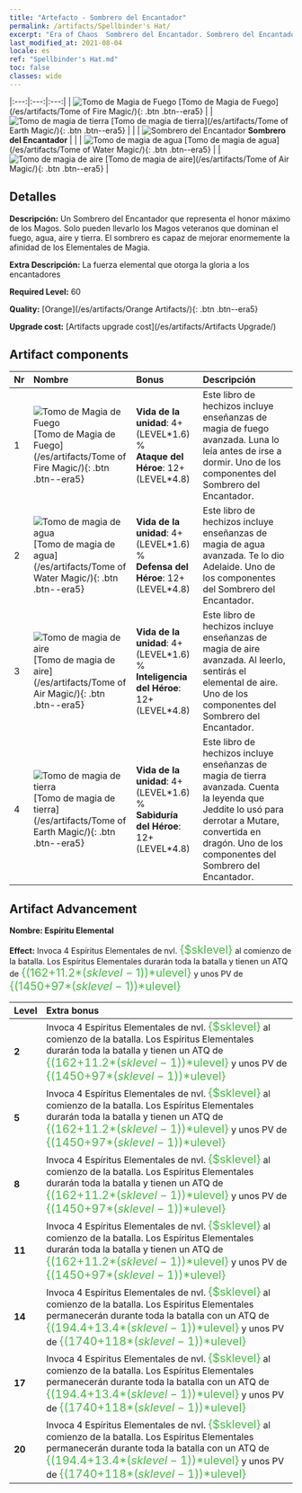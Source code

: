 ```yaml
---
title: "Artefacto - Sombrero del Encantador"
permalink: /artifacts/Spellbinder's Hat/
excerpt: "Era of Chaos  Sombrero del Encantador. Sombrero del Encantador Un Sombrero del Encantador que representa el honor máximo de los Magos. Solo pueden llevarlo los Magos veteranos que dominan el fuego, agua, aire y tierra. El sombrero es capaz de mejorar enormemente la afinidad de los Elementales de Magia."
last_modified_at: 2021-08-04
locale: es
ref: "Spellbinder's Hat.md"
toc: false
classes: wide
---
```


  |:---:|:---:|:---:| 
  | ![Tomo de Magia de Fuego](/images/t/artifact_40461.png) [Tomo de Magia de Fuego](/es/artifacts/Tome of Fire Magic/){: .btn .btn--era5} |   | ![Tomo de magia de tierra](/images/t/artifact_40464.png) [Tomo de magia de tierra](/es/artifacts/Tome of Earth Magic/){: .btn .btn--era5} | 
  |   | ![Sombrero del Encantador](/images/t/icon_artifact_46.png) **Sombrero del Encantador** |  | 
  | ![Tomo de magia de agua](/images/t/artifact_40462.png) [Tomo de magia de agua](/es/artifacts/Tome of Water Magic/){: .btn .btn--era5} |   | ![Tomo de magia de aire](/images/t/artifact_40463.png) [Tomo de magia de aire](/es/artifacts/Tome of Air Magic/){: .btn .btn--era5} | 


## Detalles

 **Descripción:** Un Sombrero del Encantador que representa el honor máximo de los Magos. Solo pueden llevarlo los Magos veteranos que dominan el fuego, agua, aire y tierra. El sombrero es capaz de mejorar enormemente la afinidad de los Elementales de Magia.

 **Extra Descripción:** La fuerza elemental que otorga la gloria a los encantadores

 **Required Level:** 60

 **Quality:** [Orange](/es/artifacts/Orange Artifacts/){: .btn .btn--era5}

 **Upgrade cost:** [Artifacts upgrade cost](/es/artifacts/Artifacts Upgrade/)



## Artifact components

  | Nr |    Nombre    |   Bonus | Descripción | 
  |:---|:-----------|:--------|:------------| 
  | 1 | ![Tomo de Magia de Fuego](/images/t/artifact_40461.png) [Tomo de Magia de Fuego](/es/artifacts/Tome of Fire Magic/){: .btn .btn--era5} | **Vida de la unidad**: 4+(LEVEL\*1.6) %<br/>**Ataque del Héroe**: 12+(LEVEL\*4.8) | Este libro de hechizos incluye enseñanzas de magia de fuego avanzada. Luna lo leía antes de irse a dormir. Uno de los componentes del Sombrero del Encantador. | 
  | 2 | ![Tomo de magia de agua](/images/t/artifact_40462.png) [Tomo de magia de agua](/es/artifacts/Tome of Water Magic/){: .btn .btn--era5} | **Vida de la unidad**: 4+(LEVEL\*1.6) %<br/>**Defensa del Héroe**: 12+(LEVEL\*4.8) | Este libro de hechizos incluye enseñanzas de magia de agua avanzada. Te lo dio Adelaide. Uno de los componentes del Sombrero del Encantador. | 
  | 3 | ![Tomo de magia de aire](/images/t/artifact_40463.png) [Tomo de magia de aire](/es/artifacts/Tome of Air Magic/){: .btn .btn--era5} | **Vida de la unidad**: 4+(LEVEL\*1.6) %<br/>**Inteligencia del Héroe**: 12+(LEVEL\*4.8) | Este libro de hechizos incluye enseñanzas de magia de aire avanzada. Al leerlo, sentirás el elemental de aire. Uno de los componentes del Sombrero del Encantador. | 
  | 4 | ![Tomo de magia de tierra](/images/t/artifact_40464.png) [Tomo de magia de tierra](/es/artifacts/Tome of Earth Magic/){: .btn .btn--era5} | **Vida de la unidad**: 4+(LEVEL\*1.6) %<br/>**Sabiduría del Héroe**: 12+(LEVEL\*4.8) | Este libro de hechizos incluye enseñanzas de magia de tierra avanzada. Cuenta la leyenda que Jeddite lo usó para derrotar a Mutare, convertida en dragón. Uno de los componentes del Sombrero del Encantador. | 


## Artifact Advancement

 **Nombre: Espíritu Elemental**

 **Effect:** Invoca 4 Espíritus Elementales de nvl. <span style="color: #48b946;font-size:20px">{$sklevel}</span> al comienzo de la batalla. Los Espíritus Elementales durarán toda la batalla y tienen un ATQ de <span style="color: #48b946;font-size:20px">{(162+11.2*($sklevel-1))*$ulevel}</span> y unos PV de <span style="color: #48b946;font-size:20px">{(1450+97*($sklevel-1))*$ulevel}</span>

  |  Level  |    Extra bonus  | 
  |:--------|:----------------| 
  | **2** | Invoca 4 Espíritus Elementales de nvl. <span style="color: #48b946;font-size:20px">{$sklevel}</span> al comienzo de la batalla. Los Espíritus Elementales durarán toda la batalla y tienen un ATQ de <span style="color: #48b946;font-size:20px">{(162+11.2*($sklevel-1))*$ulevel}</span> y unos PV de <span style="color: #48b946;font-size:20px">{(1450+97*($sklevel-1))*$ulevel}</span> | 
  | **5** | Invoca 4 Espíritus Elementales de nvl. <span style="color: #48b946;font-size:20px">{$sklevel}</span> al comienzo de la batalla. Los Espíritus Elementales durarán toda la batalla y tienen un ATQ de <span style="color: #48b946;font-size:20px">{(162+11.2*($sklevel-1))*$ulevel}</span> y unos PV de <span style="color: #48b946;font-size:20px">{(1450+97*($sklevel-1))*$ulevel}</span> | 
  | **8** | Invoca 4 Espíritus Elementales de nvl. <span style="color: #48b946;font-size:20px">{$sklevel}</span> al comienzo de la batalla. Los Espíritus Elementales durarán toda la batalla y tienen un ATQ de <span style="color: #48b946;font-size:20px">{(162+11.2*($sklevel-1))*$ulevel}</span> y unos PV de <span style="color: #48b946;font-size:20px">{(1450+97*($sklevel-1))*$ulevel}</span> | 
  | **11** | Invoca 4 Espíritus Elementales de nvl. <span style="color: #48b946;font-size:20px">{$sklevel}</span> al comienzo de la batalla. Los Espíritus Elementales durarán toda la batalla y tienen un ATQ de <span style="color: #48b946;font-size:20px">{(162+11.2*($sklevel-1))*$ulevel}</span> y unos PV de <span style="color: #48b946;font-size:20px">{(1450+97*($sklevel-1))*$ulevel}</span> | 
  | **14** | Invoca 4 Espíritus Elementales de nvl. <span style="color: #48b946;font-size:20px">{$sklevel}</span> al comienzo de la batalla. Los Espíritus Elementales permanecerán durante toda la batalla con un ATQ de <span style="color: #48b946;font-size:20px">{(194.4+13.4*($sklevel-1))*$ulevel}</span> y unos PV de <span style="color: #48b946;font-size:20px">{(1740+118*($sklevel-1))*$ulevel}</span> | 
  | **17** | Invoca 4 Espíritus Elementales de nvl. <span style="color: #48b946;font-size:20px">{$sklevel}</span> al comienzo de la batalla. Los Espíritus Elementales permanecerán durante toda la batalla con un ATQ de <span style="color: #48b946;font-size:20px">{(194.4+13.4*($sklevel-1))*$ulevel}</span> y unos PV de <span style="color: #48b946;font-size:20px">{(1740+118*($sklevel-1))*$ulevel}</span> | 
  | **20** | Invoca 4 Espíritus Elementales de nvl. <span style="color: #48b946;font-size:20px">{$sklevel}</span> al comienzo de la batalla. Los Espíritus Elementales permanecerán durante toda la batalla con un ATQ de <span style="color: #48b946;font-size:20px">{(194.4+13.4*($sklevel-1))*$ulevel}</span> y unos PV de <span style="color: #48b946;font-size:20px">{(1740+118*($sklevel-1))*$ulevel}</span> | 
